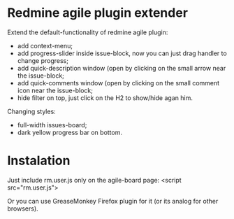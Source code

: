 Redmine agile plugin extender
======================

Extend the default-functionality of redmine agile plugin:
- add context-menu;
- add progress-slider inside issue-block, now you can just drag handler to change progress;
- add quick-description window (open by clicking on the small arrow near the issue-block;
- add quick-comments window (open by clicking on the small comment icon near the issue-block;
- hide filter on top, just click on the H2 to show/hide agan him.

Changing styles:
- full-width issues-board;
- dark yellow progress bar on bottom.

Instalation
======================

Just include rm.user.js only on the agile-board page: 
&lt;script src="rm.user.js"></script>

Or you can use GreaseMonkey Firefox plugin for it (or its analog for other browsers).
